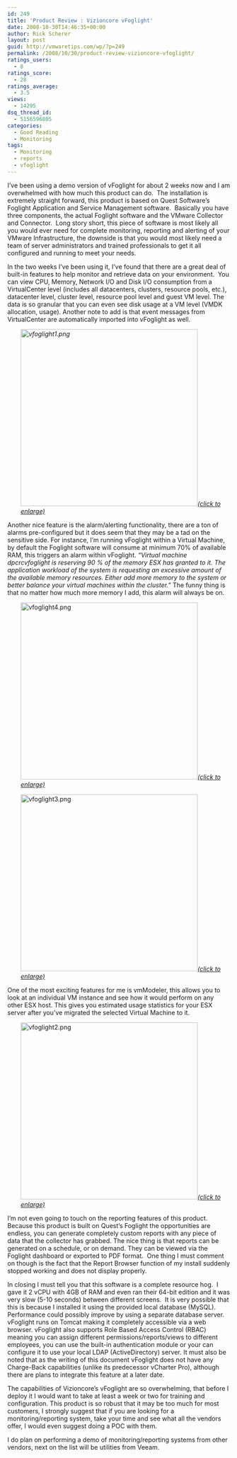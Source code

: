 ```yaml
---
id: 249
title: 'Product Review : Vizioncore vFoglight'
date: 2008-10-30T14:46:35+00:00
author: Rick Scherer
layout: post
guid: http://vmwaretips.com/wp/?p=249
permalink: /2008/10/30/product-review-vizioncore-vfoglight/
ratings_users:
  - 8
ratings_score:
  - 28
ratings_average:
  - 3.5
views:
  - 14295
dsq_thread_id:
  - 5156596805
categories:
  - Good Reading
  - Monitoring
tags:
  - Monitoring
  - reports
  - vfoglight
---
```

<p style="text-align: left;">
  I&#8217;ve been using a demo version of vFoglight for about 2 weeks now and I am overwhelmed with how much this product can do.  The installation is extremely straight forward, this product is based on Quest Software&#8217;s Foglight Application and Service Management software.  Basically you have three components, the actual Foglight software and the VMware Collector and Connector.  Long story short, this piece of software is most likely all you would ever need for complete monitoring, reporting and alerting of your VMware Infrastructure, the downside is that you would most likely need a team of server administrators and trained professionals to get it all configured and running to meet your needs.
</p>

<p style="text-align: left;">
  <!--more-->
</p>

<p style="text-align: left;">
  In the two weeks I&#8217;ve been using it, I&#8217;ve found that there are a great deal of built-in features to help monitor and retrieve data on your environment.  You can view CPU, Memory, Network I/O and Disk I/O consumption from a VirtualCenter level (includes all datacenters, clusters, resource pools, etc.), datacenter level, cluster level, resource pool level and guest VM level. The data is so granular that you can even see disk usage at a VM level (VMDK allocation, usage). Another note to add is that event messages from VirtualCenter are automatically imported into vFoglight as well.
</p>

<p style="text-align: left; padding-left: 30px;">
  <em><a class="thickbox" href="http://vmwaretips.com/wp/wp-content/gallery/screenshots/vfoglight1.png"><img class="ngg-singlepic alignnone" src="http://vmwaretips.com/wp/wp-content/gallery/screenshots/vfoglight1.png" alt="vfoglight1.png" width="400" />(click to enlarge)</a><br /> </em>
</p>

<p style="text-align: left;">
  Another nice feature is the alarm/alerting functionality, there are a ton of alarms pre-configured but it does seem that they may be a tad on the sensitive side. For instance, I&#8217;m running vFoglight within a Virtual Machine, by default the Foglight software will consume at minimum 70% of available RAM, this triggers an alarm within vFoglight. <em>&#8220;<span class="cellContent" style="cursor: pointer;" onclick="w557101093.onCellSelectionOnClick(event)" onmouseover="w557101093.onCellSelectionOnMouseOver(event); ">Virtual machine dpcrcvfoglight is reserving 90 % of the memory ESX has granted to it. The application workload of the system is requesting an excessive amount of the available memory resources. Either add more memory to the system or better balance your virtual machines within the cluster.&#8221; </span></em><span class="cellContent" style="cursor: pointer;" onclick="w557101093.onCellSelectionOnClick(event)" onmouseover="w557101093.onCellSelectionOnMouseOver(event); ">The funny thing is that no matter how much more memory I add, this alarm will always be on.</span>
</p>

<p style="text-align: left; padding-left: 30px;">
  <a class="thickbox" href="http://vmwaretips.com/wp/wp-content/gallery/screenshots/vfoglight4.png"><img class="ngg-singlepic ngg-none" src="http://vmwaretips.com/wp/wp-content/gallery/screenshots/vfoglight4.png" alt="vfoglight4.png" width="400" /><em>(click to enlarge)</em><br /> </a>
</p>

<p style="text-align: left; padding-left: 30px;">
  <a class="thickbox" href="http://vmwaretips.com/wp/wp-content/gallery/screenshots/vfoglight3.png"><img class="ngg-singlepic ngg-none" src="http://vmwaretips.com/wp/wp-content/gallery/screenshots/vfoglight3.png" alt="vfoglight3.png" width="400" /><em>(click to enlarge)</em><br /> </a>
</p>

<p style="text-align: left;">
  One of the most exciting features for me is vmModeler, this allows you to look at an individual VM instance and see how it would perform on any other ESX host. This gives you estimated usage statistics for your ESX server after you&#8217;ve migrated the selected Virtual Machine to it.
</p>

<p style="text-align: left; padding-left: 30px;">
  <a class="thickbox" href="http://vmwaretips.com/wp/wp-content/gallery/screenshots/vfoglight2.png"><img class="ngg-singlepic ngg-none" src="http://vmwaretips.com/wp/wp-content/gallery/screenshots/vfoglight2.png" alt="vfoglight2.png" width="400" /><em>(click to enlarge)</em></a>
</p>

<p style="text-align: left;">
  I&#8217;m not even going to touch on the reporting features of this product.  Because this product is built on Quest&#8217;s Foglight the opportunities are endless, you can generate completely custom reports with any piece of data that the collector has grabbed. The nice thing is that reports can be generated on a schedule, or on demand. They can be viewed via the Foglight dashboard or exported to PDF format.  One thing I must comment on though is the fact that the Report Browser function of my install suddenly stopped working and does not display properly.
</p>

<p style="text-align: left;">
  In closing I must tell you that this software is a complete resource hog.  I gave it 2 vCPU with 4GB of RAM and even ran their 64-bit edition and it was very slow (5-10 seconds) between different screens.  It is very possible that this is because I installed it using the provided local database (MySQL).  Performance could possibly improve by using a separate database server. vFoglight runs on Tomcat making it completely accessible via a web browser. vFoglight also supports Role Based Access Control (RBAC) meaning you can assign different permissions/reports/views to different employees, you can use the built-in authentication module or your can configure it to use your local LDAP (ActiveDirectory) server. It must also be noted that as the writing of this document vFoglight does not have any Charge-Back capabilities (unlike its predecessor vCharter Pro), although there are plans to integrate this feature at a later date.
</p>

<p style="text-align: left;">
  The capabilities of Vizioncore&#8217;s vFoglight are so overwhelming, that before I deploy it I would want to take at least a week or two for training and configuration. This product is so robust that it may be too much for most customers, I strongly suggest that if you are looking for a monitoring/reporting system, take your time and see what all the vendors offer, I would even suggest doing a POC with them.
</p>

<p style="text-align: left;">
  I do plan on performing a demo of monitoring/reporting systems from other vendors, next on the list will be utilities from Veeam.
</p>